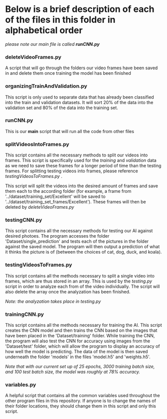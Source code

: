 # Below is a brief description of each of the files in this folder in alphabetical order

<i> please note our main file is called <b>runCNN.py</b> </i>

### deleteVideoFrames.py

A script that will go through the folders our video frames have been saved in and delete them once training the model has been finished


### organizingTrainAndValidation.py

This script is only used to separate data that has already been classified into the train and validation datasets. It will sort 20% of the data into the validation set and 80% of the data into the training set.


### runCNN.py

This is our <b>main</b> script that will run all the code from other files


### splitVideosIntoFrames.py

This script contains all the necessary methods to split our videos into frames. This script is specifically used for the <i> training </i> and <i> validation </i> data as we need to save these frames for a longer period of time than the testing frames. For splitting testing videos into frames, please reference <i> testingVideosToFrames.py </i>. 

This script will split the videos into the desired amount of frames and save them each to the according folder (for example, a frame from '../dataset/training_set/Excellent' will be saved to '../dataset/training_set_frames/Excellent'). These frames will then be deleted by <i>deleteVideoFrames.py</i>


### testingCNN.py

This script contains all the necessary methods for testing our AI against desired photoes. The program accesses the folder 'Dataset/single_prediction' and tests each of the pictures in the folder against the saved model. The program will then output a prediction of what it thinks the picture is of (between the choices of cat, dog, duck, and koala).


### testingVideosToFrames.py

This script contains all the methods necessary to split a single video into frames, which are thus stored in an array. This is used by the <i>testing.py</i> script in order to analyze each from of the video individually. The script will also delete the array once the analyzation has been finished. 

<i> Note: the analyzation takes place in testing.py </i>


### trainingCNN.py

This script contains all the methods necessary for training the AI. This script creates the CNN model and then trains the CNN based on the images that have been placed in the 'Dataset/training' folder. While training the CNN, the program will also test the CNN for accuracy using images from the 'Dataset/test' folder, which will allow the program to display an accuracy of how well the model is predicting. The data of the model is then saved underneath the folder 'models' in the files 'model.h5' and 'weights.h5'.

<i> Note that with our current set up of 25 epochs, 3000 training batch size, and 100 test batch size, the model was roughly at 78% accuracy. </i>


### variables.py

A helpful script that contains all the common variables used throughout the other program files in this repository. If anyone is to change the names of their folder locations, they should change them in this script and only this script.

